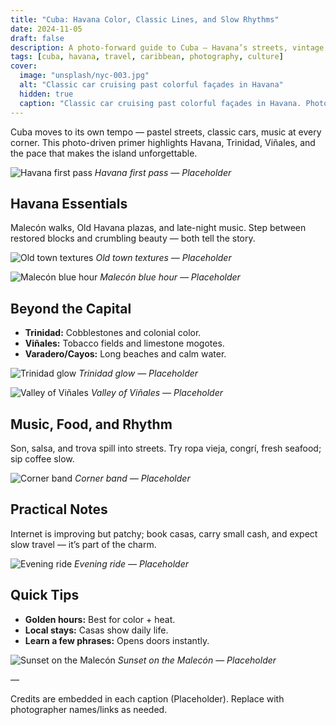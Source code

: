```yaml
---
title: "Cuba: Havana Color, Classic Lines, and Slow Rhythms"
date: 2024-11-05
draft: false
description: A photo-forward guide to Cuba — Havana’s streets, vintage rides, colonial towns, valleys, beaches, music, and tips.
tags: [cuba, havana, travel, caribbean, photography, culture]
cover:
  image: "unsplash/nyc-003.jpg"
  alt: "Classic car cruising past colorful façades in Havana"
  hidden: true
  caption: "Classic car cruising past colorful façades in Havana. Photo: Unsplash"
---
```


Cuba moves to its own tempo — pastel streets, classic cars, music at every corner. This photo-driven primer highlights Havana, Trinidad, Viñales, and the pace that makes the island unforgettable.

![Havana first pass](unsplash/nyc-001.jpg)
_Havana first pass — Placeholder_

## Havana Essentials

Malecón walks, Old Havana plazas, and late-night music. Step between restored blocks and crumbling beauty — both tell the story.

![Old town textures](unsplash/nyc-002.jpg)
_Old town textures — Placeholder_

![Malecón blue hour](unsplash/nyc-003.jpg)
_Malecón blue hour — Placeholder_

## Beyond the Capital

- **Trinidad:** Cobblestones and colonial color.
- **Viñales:** Tobacco fields and limestone mogotes.
- **Varadero/Cayos:** Long beaches and calm water.

![Trinidad glow](unsplash/nyc-004.jpg)
_Trinidad glow — Placeholder_

![Valley of Viñales](unsplash/nyc-005.jpg)
_Valley of Viñales — Placeholder_

## Music, Food, and Rhythm

Son, salsa, and trova spill into streets. Try ropa vieja, congrí, fresh seafood; sip coffee slow.

![Corner band](unsplash/nyc-006.jpg)
_Corner band — Placeholder_

## Practical Notes

Internet is improving but patchy; book casas, carry small cash, and expect slow travel — it’s part of the charm.

![Evening ride](unsplash/nyc-007.jpg)
_Evening ride — Placeholder_

## Quick Tips

- **Golden hours:** Best for color + heat.
- **Local stays:** Casas show daily life.
- **Learn a few phrases:** Opens doors instantly.

![Sunset on the Malecón](unsplash/nyc-008.jpg)
_Sunset on the Malecón — Placeholder_

—

Credits are embedded in each caption (Placeholder). Replace with photographer names/links as needed.

